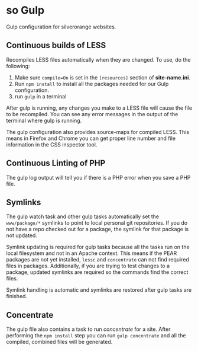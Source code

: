 so Gulp
=======
Gulp configuration for silverorange websites.

Continuous builds of LESS
-------------------------
Recompiles LESS files automatically when they are changed. To use, do the
following:

 1. Make sure `compile=On` is set in the `[resources]` section of **site-name.ini**.
 2. Run `npm install` to install all the packages needed for our Gulp configuration.
 3. run `gulp` in a terminal

After gulp is running, any changes you make to a LESS file will cause the file
to be recompiled. You can see any error messages in the output of the terminal
where gulp is running.

The gulp configuration also provides source-maps for compiled LESS. This means
in Firefox and Chrome you can get proper line number and file information in
the CSS inspector tool.

Continuous Linting of PHP
-------------------------
The gulp log output will tell you if there is a PHP error when you save a PHP
file.

Symlinks
--------
The gulp watch task and other gulp tasks automatically set the `www/package/*`
symlinks to point to local personal git repositories. If you do not have a
repo checked out for a package, the symlink for that package is not updated.

Symlink updating is required for gulp tasks because all the tasks run on
the local filesystem and not in an Apache context. This means if the PEAR
packages are not yet installed, `lessc` and `concentrate` can not find
required files in packages. Additionally, if you are trying to test changes to
a package, updated symlinks are required so the commands find the correct
files.

Symlink handling is automatic and symlinks are restored after gulp
tasks are finished.

Concentrate
-----------
The gulp file also contains a task to run *concentrate* for a site. After
performing the `npm install` step you can run `gulp concentrate` and all the
compiled, combined files will be generated.
